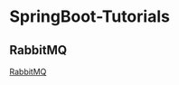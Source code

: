 # SpringBoot-Tutorials

## RabbitMQ

[RabbitMQ](https://github.com/FeiChaoyu/SpringBoot-Tutorials/blob/master/RabbitMQ)


